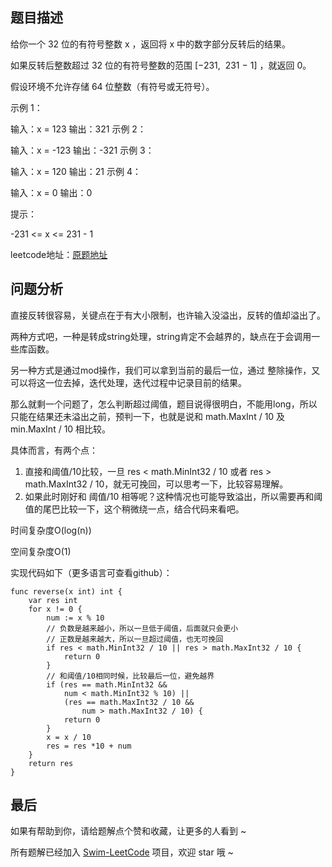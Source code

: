 ## 题目描述


给你一个 32 位的有符号整数 x ，返回将 x 中的数字部分反转后的结果。

如果反转后整数超过 32 位的有符号整数的范围 [−231,  231 − 1] ，就返回 0。

假设环境不允许存储 64 位整数（有符号或无符号）。

示例 1：

输入：x = 123
输出：321
示例 2：

输入：x = -123
输出：-321
示例 3：

输入：x = 120
输出：21
示例 4：

输入：x = 0
输出：0
 

提示：

-231 <= x <= 231 - 1


leetcode地址：[原题地址](https://leetcode-cn.com/problems/reverse-integer/solution/niu-niu-ma-te-mo-wei-xuan-ba-yu-pan-yi-c-kw71/)

## 问题分析

直接反转很容易，关键点在于有大小限制，也许输入没溢出，反转的值却溢出了。

两种方式吧，一种是转成string处理，string肯定不会越界的，缺点在于会调用一些库函数。

另一种方式是通过mod操作，我们可以拿到当前的最后一位，通过 整除操作，又可以将这一位去掉，迭代处理，迭代过程中记录目前的结果。

那么就剩一个问题了，怎么判断超过阈值，题目说得很明白，不能用long，所以只能在结果还未溢出之前，预判一下，也就是说和 math.MaxInt / 10 及 min.MaxInt / 10 相比较。

具体而言，有两个点：

1. 直接和阈值/10比较，一旦 res < math.MinInt32 / 10 或者 res > math.MaxInt32 / 10，就无可挽回，可以思考一下，比较容易理解。
2. 如果此时刚好和 阈值/10 相等呢？这种情况也可能导致溢出，所以需要再和阈值的尾巴比较一下，这个稍微绕一点，结合代码来看吧。

时间复杂度O(log(n))

空间复杂度O(1)​


实现代码如下（更多语言可查看github）：

``` golang
func reverse(x int) int {
	var res int
	for x != 0 {
		num := x % 10
		// 负数是越来越小，所以一旦低于阈值，后面就只会更小
		// 正数是越来越大，所以一旦超过阈值，也无可挽回
		if res < math.MinInt32 / 10 || res > math.MaxInt32 / 10 {
			return 0
		}
		// 和阈值/10相同时候，比较最后一位，避免越界
		if (res == math.MinInt32 &&
			num < math.MinInt32 % 10) ||
			(res == math.MaxInt32 / 10 &&
				num > math.MaxInt32 / 10) {
			return 0
		}
		x = x / 10
		res = res *10 + num
	}
	return res
}
```

## 最后
如果有帮助到你，请给题解点个赞和收藏，让更多的人看到 ~

所有题解已经加入 [Swim-LeetCode](https://github.com/niuniumart/Swim-LeetCode) 项目，欢迎 star 哦 ~

